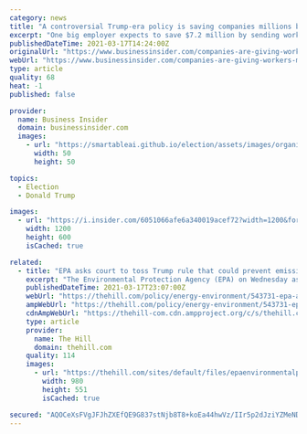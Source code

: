 ```yaml
---
category: news
title: "A controversial Trump-era policy is saving companies millions by letting them ditch their health plans and send workers to buy their own coverage"
excerpt: "One big employer expects to save $7.2 million by sending workers to buy their own health insurance with \"health reimbursement arrangements.\""
publishedDateTime: 2021-03-17T14:24:00Z
originalUrl: "https://www.businessinsider.com/companies-are-giving-workers-money-to-buy-health-coverage-hra-2021-3"
webUrl: "https://www.businessinsider.com/companies-are-giving-workers-money-to-buy-health-coverage-hra-2021-3"
type: article
quality: 68
heat: -1
published: false

provider:
  name: Business Insider
  domain: businessinsider.com
  images:
    - url: "https://smartableai.github.io/election/assets/images/organizations/businessinsider.com-50x50.jpg"
      width: 50
      height: 50

topics:
  - Election
  - Donald Trump

images:
  - url: "https://i.insider.com/6051066afe6a340019acef72?width=1200&format=jpeg"
    width: 1200
    height: 600
    isCached: true

related:
  - title: "EPA asks court to toss Trump rule that could prevent emissions limits on polluting industries"
    excerpt: "The Environmental Protection Agency (EPA) on Wednesday asked a court to throw out a Trump administration rule that could prevent setting greenhouse gas limits on multiple pollu"
    publishedDateTime: 2021-03-17T23:07:00Z
    webUrl: "https://thehill.com/policy/energy-environment/543731-epa-asks-court-to-toss-trump-rule-that-could-prevent-emissions"
    ampWebUrl: "https://thehill.com/policy/energy-environment/543731-epa-asks-court-to-toss-trump-rule-that-could-prevent-emissions?amp"
    cdnAmpWebUrl: "https://thehill-com.cdn.ampproject.org/c/s/thehill.com/policy/energy-environment/543731-epa-asks-court-to-toss-trump-rule-that-could-prevent-emissions?amp"
    type: article
    provider:
      name: The Hill
      domain: thehill.com
    quality: 114
    images:
      - url: "https://thehill.com/sites/default/files/epaenvironmentalprotectionagency2_021820getty.jpg"
        width: 980
        height: 551
        isCached: true

secured: "AQOCeXsFVgJFJhZXEfQE9G837stNjb8T8+koEa44hwVz/IIr5p2dJziYZMeNDHTK6kN6zjJOFJ2ByqcDySQQspoeq7wlc0whw3lp0D88eRIUrOFTbjVsHwOuNX9F1v5XrmEvXCB7pp7JFFqAn0omlK/nfvLtdpW1nPKDKdkH8sG/xD196QJ7NH7/HGQNmT9nxuQosYE6A0S1K04KVVux0SCHUl0jvSFuNdZC5+L2Soj5yCpf0nnb8QbFdrkudRjxOCx2xtuM0WRTCPuE37KRgSrFzJutH0Veg8450N7MA5FOMRZNrv7vvjPaIQMrpf5TIxnhKOwl39gz2NFkvxgWvwLVRKQcao1g1nVUTkuZ2pU=;8Rh5pXCKG94842WkQb+Lkg=="
---
```


